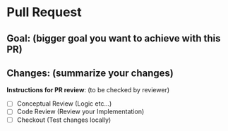 # Pull Request

**Goal**:
(bigger goal you want to achieve with this PR)
- 


**Changes**:
(summarize your changes)
- 

**Instructions for PR review**:
(to be checked by reviewer)
- [ ] Conceptual Review (Logic etc...)
- [ ] Code Review (Review your Implementation)
- [ ] Checkout (Test changes locally)
